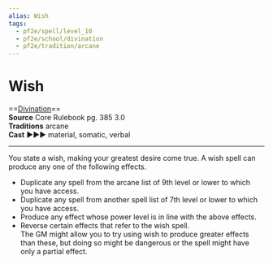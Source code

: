 ```yaml
---
alias: Wish
tags:
  - pf2e/spell/level_10
  - pf2e/school/divination
  - pf2e/tradition/arcane
---
```


# Wish

==[Divination](../../../Traits/Divination.md)==  
__Source__ Core Rulebook pg. 385 3.0  
**Traditions** arcane  
**Cast** ►►► material, somatic, verbal

---

You state a wish, making your greatest desire come true. A wish spell can produce any one of the following effects.

- Duplicate any spell from the arcane list of 9th level or lower to which you have access.
- Duplicate any spell from another spell list of 7th level or lower to which you have access.
- Produce any effect whose power level is in line with the above effects.
- Reverse certain effects that refer to the wish spell.  
The GM might allow you to try using wish to produce greater effects than these, but doing so might be dangerous or the spell might have only a partial effect.
